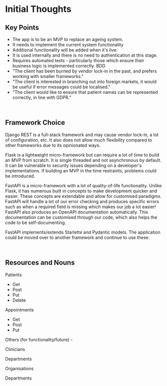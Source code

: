 # Initial Thoughts

## Key Points

- The app is to be an MVP to replace an ageing system.
- It needs to implement the current system functionality
- Additional functionality will be added when it's live.
- It is used internally and there is no need to authentication at this stage.
- Requires automated tests - particularly those which ensure their business logic is implemented correctly. BDD
- "The client has been burned by vendor lock-in in the past, and prefers working with smaller frameworks."
- "The client is interested in branching out into foreign markets, it would be useful if error messages could be localised."
- "The client would like to ensure that patient names can be represented correctly, in line with GDPR."

&nbsp;

## Framework Choice

Django REST is a full-stack framework and may cause vendor lock-in, a lot of configuration, etc. It also does not allow much flexibility compared to other frameworks due to its opinionated ways.

Flask is a lightweight micro-framework but can require a lot of time to build an MVP from scratch. It is single threaded and not asynchronous by default. It can be vulnerable to security issues depending on a developer's implementations. If building an MVP in the time restraints, problems could be introduced.

FastAPI is a micro-framework with a lot of quality-of-life functionality. Unlike Flask, it has numerous built in concepts to make development quicker and easier. These concepts are extendable and allow for customised paradigms. FastAPI will handle a lot of our error checking and produces specific errors such as when a required field is missing which makes our job a lot easier! FastAPI also produces an OpenAPI documentation automatically. This documentation can be customised through our code, which also helps the code to be self-documenting.

FastAPI implements/extends Starlette and Pydantic models. The application could be moved over to another framework and continue to use these.

&nbsp;

## Resources and Nouns

Patients

- Get
- Post
- Put
- Delete

Appointments

- Get
- Post
- Put

Others (for functionality/future) -

Clinicians

Departments

Organisations

Departments
